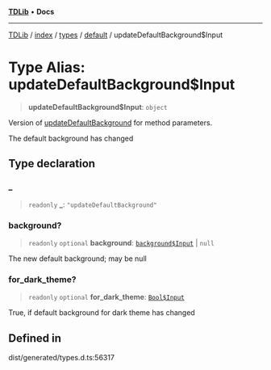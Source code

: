 [**TDLib**](../../../../../../README.md) • **Docs**

***

[TDLib](../../../../../../modules.md) / [index](../../../../../README.md) / [types](../../../README.md) / [default](../README.md) / updateDefaultBackground$Input

# Type Alias: updateDefaultBackground$Input

> **updateDefaultBackground$Input**: `object`

Version of [updateDefaultBackground](updateDefaultBackground.md) for method parameters.

The default background has changed

## Type declaration

### \_

> `readonly` **\_**: `"updateDefaultBackground"`

### background?

> `readonly` `optional` **background**: [`background$Input`](background$Input-1.md) \| `null`

The new default background; may be null

### for\_dark\_theme?

> `readonly` `optional` **for\_dark\_theme**: [`Bool$Input`](Bool$Input.md)

True, if default background for dark theme has changed

## Defined in

dist/generated/types.d.ts:56317
